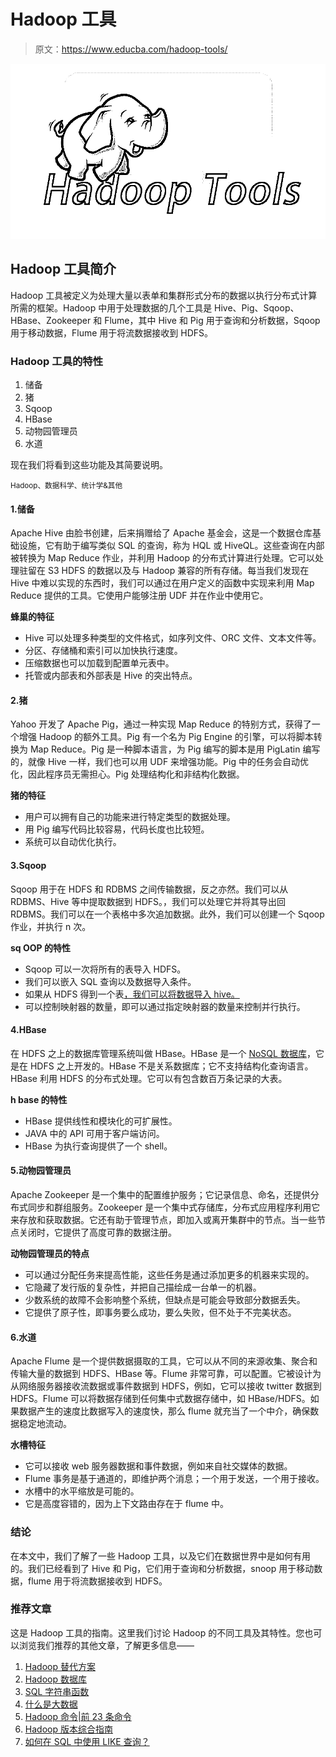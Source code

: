 # Hadoop 工具

> 原文：<https://www.educba.com/hadoop-tools/>

![Hadoop Tools](img/83f2402959384efa9a707efcdb2cad94.png)



## Hadoop 工具简介

Hadoop 工具被定义为处理大量以表单和集群形式分布的数据以执行分布式计算所需的框架。Hadoop 中用于处理数据的几个工具是 Hive、Pig、Sqoop、HBase、Zookeeper 和 Flume，其中 Hive 和 Pig 用于查询和分析数据，Sqoop 用于移动数据，Flume 用于将流数据接收到 HDFS。

### Hadoop 工具的特性

1.  储备
2.  猪
3.  Sqoop
4.  HBase
5.  动物园管理员
6.  水道

现在我们将看到这些功能及其简要说明。

<small>Hadoop、数据科学、统计学&其他</small>

#### 1.储备

Apache Hive 由脸书创建，后来捐赠给了 Apache 基金会，这是一个数据仓库基础设施，它有助于编写类似 SQL 的查询，称为 HQL 或 HiveQL。这些查询在内部被转换为 Map Reduce 作业，并利用 Hadoop 的分布式计算进行处理。它可以处理驻留在 S3 HDFS 的数据以及与 Hadoop 兼容的所有存储。每当我们发现在 Hive 中难以实现的东西时，我们可以通过在用户定义的函数中实现来利用 Map Reduce 提供的工具。它使用户能够注册 UDF 并在作业中使用它。

**蜂巢的特征**

*   Hive 可以处理多种类型的文件格式，如序列文件、ORC 文件、文本文件等。
*   分区、存储桶和索引可以加快执行速度。
*   压缩数据也可以加载到配置单元表中。
*   托管或内部表和外部表是 Hive 的突出特点。

#### 2.猪

Yahoo 开发了 Apache Pig，通过一种实现 Map Reduce 的特别方式，获得了一个增强 Hadoop 的额外工具。Pig 有一个名为 Pig Engine 的引擎，可以将脚本转换为 Map Reduce。Pig 是一种脚本语言，为 Pig 编写的脚本是用 PigLatin 编写的，就像 Hive 一样，我们也可以用 UDF 来增强功能。Pig 中的任务会自动优化，因此程序员无需担心。Pig 处理结构化和非结构化数据。

**猪的特征**

*   用户可以拥有自己的功能来进行特定类型的数据处理。
*   用 Pig 编写代码比较容易，代码长度也比较短。
*   系统可以自动优化执行。

#### 3.Sqoop

Sqoop 用于在 HDFS 和 RDBMS 之间传输数据，反之亦然。我们可以从 RDBMS、Hive 等中提取数据到 HDFS。，我们可以处理它并将其导出回 RDBMS。我们可以在一个表格中多次追加数据。此外，我们可以创建一个 Sqoop 作业，并执行 n 次。

**sq OOP 的特性**

*   Sqoop 可以一次将所有的表导入 HDFS。
*   我们可以嵌入 SQL 查询以及数据导入条件。
*   如果从 HDFS 得到一个表[，我们可以将数据导入 hive。](https://www.educba.com/what-is-hdfs/)
*   可以控制映射器的数量，即可以通过指定映射器的数量来控制并行执行。

#### 4.HBase

在 HDFS 之上的数据库管理系统叫做 HBase。HBase 是一个 [NoSQL 数据库](https://www.educba.com/what-is-nosql-database/)，它是在 HDFS 之上开发的。HBase 不是关系数据库；它不支持结构化查询语言。HBase 利用 HDFS 的分布式处理。它可以有包含数百万条记录的大表。

**h base 的特性**

*   HBase 提供线性和模块化的可扩展性。
*   JAVA 中的 API 可用于客户端访问。
*   HBase 为执行查询提供了一个 shell。

#### 5.动物园管理员

Apache Zookeeper 是一个集中的配置维护服务；它记录信息、命名，还提供分布式同步和群组服务。Zookeeper 是一个集中式存储库，分布式应用程序利用它来存放和获取数据。它还有助于管理节点，即加入或离开集群中的节点。当一些节点关闭时，它提供了高度可靠的数据注册。

**动物园管理员的特点**

*   可以通过分配任务来提高性能，这些任务是通过添加更多的机器来实现的。
*   它隐藏了发行版的复杂性，并把自己描绘成一台单一的机器。
*   少数系统的故障不会影响整个系统，但缺点是可能会导致部分数据丢失。
*   它提供了原子性，即事务要么成功，要么失败，但不处于不完美状态。

#### 6.水道

Apache Flume 是一个提供数据摄取的工具，它可以从不同的来源收集、聚合和传输大量的数据到 HDFS、HBase 等。Flume 非常可靠，可以配置。它被设计为从网络服务器接收流数据或事件数据到 HDFS，例如，它可以接收 twitter 数据到 HDFS。Flume 可以将数据存储到任何集中式数据存储中，如 HBase/HDFS。如果数据产生的速度比数据写入的速度快，那么 flume 就充当了一个中介，确保数据稳定地流动。

**水槽特征**

*   它可以接收 web 服务器数据和事件数据，例如来自社交媒体的数据。
*   Flume 事务是基于通道的，即维护两个消息；一个用于发送，一个用于接收。
*   水槽中的水平缩放是可能的。
*   它是高度容错的，因为上下文路由存在于 flume 中。

### 结论

在本文中，我们了解了一些 Hadoop 工具，以及它们在数据世界中是如何有用的。我们已经看到了 Hive 和 Pig，它们用于查询和分析数据，snoop 用于移动数据，flume 用于将流数据接收到 HDFS。

### 推荐文章

这是 Hadoop 工具的指南。这里我们讨论 Hadoop 的不同工具及其特性。您也可以浏览我们推荐的其他文章，了解更多信息——

1.  [Hadoop 替代方案](https://www.educba.com/hadoop-alternatives/)
2.  [Hadoop 数据库](https://www.educba.com/hadoop-database/)
3.  [SQL 字符串函数](https://www.educba.com/sql-string-functions/)
4.  [什么是大数据](https://www.educba.com/what-is-big-data/)
5.  [Hadoop 命令|前 23 条命令](https://www.educba.com/hadoop-commands/)
6.  [Hadoop 版本综合指南](https://www.educba.com/hadoop-versions/)
7.  [如何在 SQL 中使用 LIKE 查询？](https://www.educba.com/like-query-in-sql/)





